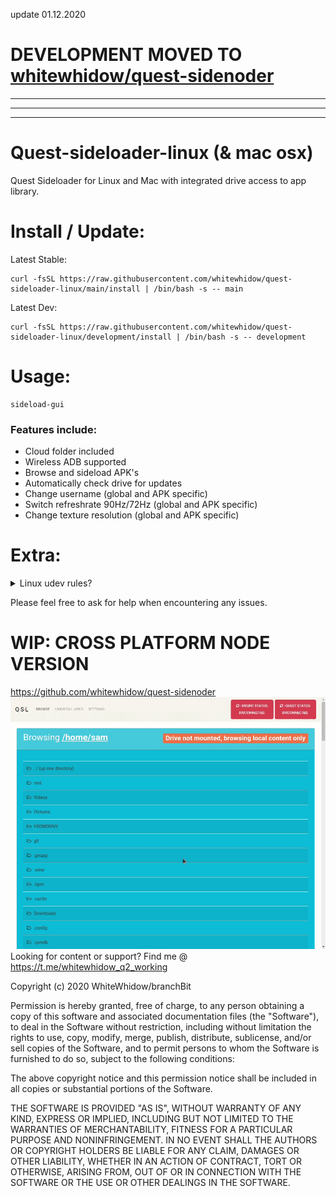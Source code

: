 update 01.12.2020
# DEVELOPMENT MOVED TO [whitewhidow/quest-sidenoder](https://github.com/whitewhidow/quest-sidenoder)

---
---
---

# Quest-sideloader-linux (& mac osx)
Quest Sideloader for Linux and Mac with integrated drive access to app library.

<!--
Branch | Linux | OSX Catalina | OSX Big-Sur
------------ | ------------- | ------------ | -------------
main | [![CI-LINUX](https://github.com/whitewhidow/quest-sideloader-linux/workflows/CI-LINUX/badge.svg?branch=main)](https://github.com/whitewhidow/quest-sideloader-linux/actions?query=workflow%3ACI-LINUX) | [![CI-CATALINA](https://github.com/whitewhidow/quest-sideloader-linux/workflows/CI-CATALINA/badge.svg?branch=main)](https://github.com/whitewhidow/quest-sideloader-linux/actions?query=workflow%3ACI-CATALINA-BARE) | [![CI-LINUX](https://github.com/whitewhidow/quest-sideloader-linux/workflows/CI-BIG-SUR/badge.svg?branch=main)](https://github.com/whitewhidow/quest-sideloader-linux/actions?query=workflow%3ACI-BIG-SUR)
development | ![CI-LINUX](https://github.com/whitewhidow/quest-sideloader-linux/workflows/CI-LINUX/badge.svg?branch=development) | ![CI-CATALINA](https://github.com/whitewhidow/quest-sideloader-linux/workflows/CI-CATALINE/badge.svg?branch=development) | ![CI-BIG-SUR](https://github.com/whitewhidow/quest-sideloader-linux/workflows/CI-BIG-SUR/badge.svg?branch=development)
-->
<!--
<details>
<summary>Changelog (last update 01/11/2020)</summary>
  
```
UPDATE: 22/10/2020: Grapchical Browser added!
UPDATE: 22/10/2020: Support for sideloading content straight from a mounted drive!
UPDATE: 25/10/2020: Install script added, no more manual dependency installs required!
UPDATE: 26/10/2020: Integrated drive access to app library!
UPDATE: 27/10/2020: Streamlined (re)install process and better libs install for linux!
UPDATE: 29/10/2020: All inputs and choices now performed trough gui
UPDATE: 31/10/2020: Many OSX FIXES
UPDATE: 31/10/2020: Changed to zenity list instead of native dir-browser(was stupid slow on mac)
UPDATE: 01/11/2020: Mac osx install better error reporting
UPDATE: 01/11/2020: "Check for updates in drive" feature[BETA] Added
UPDATE: 03/11/2020: Gui now lists newest added items on top
UPDATE: 04/11/2020: Able to change device settings without sideloading

```
</details> 
-->
# Install / Update:
Latest Stable: 
```
curl -fsSL https://raw.githubusercontent.com/whitewhidow/quest-sideloader-linux/main/install | /bin/bash -s -- main
```
Latest Dev: 
```
curl -fsSL https://raw.githubusercontent.com/whitewhidow/quest-sideloader-linux/development/install | /bin/bash -s -- development
```



# Usage:
```
sideload-gui
```
### Features include:
- Cloud folder included
- Wireless ADB supported
- Browse and sideload APK's
- Automatically check drive for updates
- Change username (global and APK specific)
- Switch refreshrate 90Hz/72Hz (global and APK specific)
- Change texture resolution (global and APK specific)

# Extra:
<!--
<details>
<summary>NEW: "Check for updates in drive" feature [BETA]:</summary>

![example](extras/update1.png)

![example](extras/update2.png)

</details>  
<details>
<summary>General screenshots:</summary>

![example](extras/1.png)

![example](extras/2.png)

![example](extras/3.png)
</details>  
<details>
<summary>Username change and global 90hz support:</summary>

![example](extras/username.png)

![example](extras/hz.png)
</details>  

<details>
<summary>Support for "90HzCustomRes" Releases:</summary>

![example](extras/qu_found.png)

![example](extras/qu_hz.png)

![example](extras/qu_resolution.png)
</details>  
-->
<details>
<summary>Linux udev rules?</summary>

In case your distro need a special udev rule to allow permissions to the adb device:
```
sudo ./extras/udev.sh $USER
```
</details>  




Please feel free to ask for help when encountering any issues.

# WIP: CROSS PLATFORM NODE VERSION
https://github.com/whitewhidow/quest-sidenoder
![example](extras/wipnode.gif)
Looking for content or support? Find me @ https://t.me/whitewhidow_q2_working

 Copyright (c) 2020 WhiteWhidow/branchBit

 Permission is hereby granted, free of charge, to any person
 obtaining a copy of this software and associated documentation
 files (the "Software"), to deal in the Software without
 restriction, including without limitation the rights to use,
 copy, modify, merge, publish, distribute, sublicense, and/or sell
 copies of the Software, and to permit persons to whom the
 Software is furnished to do so, subject to the following
 conditions:

 The above copyright notice and this permission notice shall be
 included in all copies or substantial portions of the Software.

 THE SOFTWARE IS PROVIDED "AS IS", WITHOUT WARRANTY OF ANY KIND,
 EXPRESS OR IMPLIED, INCLUDING BUT NOT LIMITED TO THE WARRANTIES
 OF MERCHANTABILITY, FITNESS FOR A PARTICULAR PURPOSE AND
 NONINFRINGEMENT. IN NO EVENT SHALL THE AUTHORS OR COPYRIGHT
 HOLDERS BE LIABLE FOR ANY CLAIM, DAMAGES OR OTHER LIABILITY,
 WHETHER IN AN ACTION OF CONTRACT, TORT OR OTHERWISE, ARISING
 FROM, OUT OF OR IN CONNECTION WITH THE SOFTWARE OR THE USE OR
 OTHER DEALINGS IN THE SOFTWARE.
